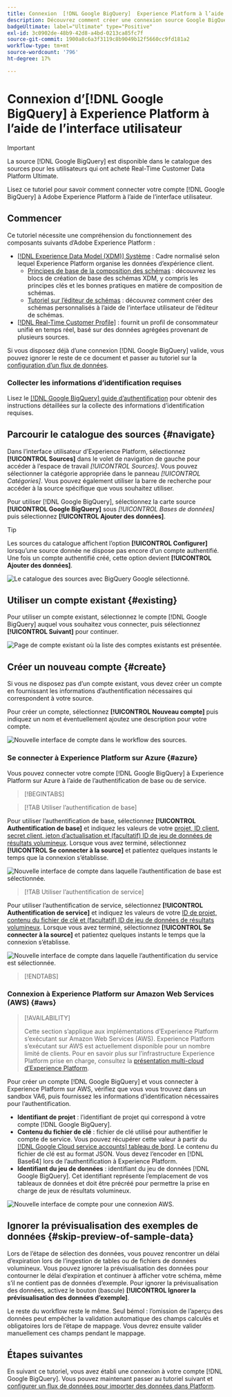```yaml
---
title: Connexion  [!DNL Google BigQuery]  Experience Platform à l’aide de l’interface utilisateur
description: Découvrez comment créer une connexion source Google BigQuery à l’aide de l’interface utilisateur de Adobe Experience Platform.
badgeUltimate: label="Ultimate" type="Positive"
exl-id: 3c0902de-48b9-42d8-a4bd-0213ca85fc7f
source-git-commit: 1900a8c6a3f3119c8b9049b12f5660cc9fd181a2
workflow-type: tm+mt
source-wordcount: '796'
ht-degree: 17%

---
```


# Connexion d’[!DNL Google BigQuery] à Experience Platform à l’aide de l’interface utilisateur

>[!IMPORTANT]
>
>La source [!DNL Google BigQuery] est disponible dans le catalogue des sources pour les utilisateurs qui ont acheté Real-Time Customer Data Platform Ultimate.

Lisez ce tutoriel pour savoir comment connecter votre compte [!DNL Google BigQuery] à Adobe Experience Platform à l’aide de l’interface utilisateur.

## Commencer

Ce tutoriel nécessite une compréhension du fonctionnement des composants suivants d’Adobe Experience Platform : 

* [[!DNL Experience Data Model (XDM)] Système](../../../../../xdm/home.md) : Cadre normalisé selon lequel Experience Platform organise les données d’expérience client. 
   * [Principes de base de la composition des schémas](../../../../../xdm/schema/composition.md) : découvrez les blocs de création de base des schémas XDM, y compris les principes clés et les bonnes pratiques en matière de composition de schémas.
   * [Tutoriel sur l’éditeur de schémas](../../../../../xdm/tutorials/create-schema-ui.md) : découvrez comment créer des schémas personnalisés à l’aide de l’interface utilisateur de l’éditeur de schémas.
* [[!DNL Real-Time Customer Profile]](../../../../../profile/home.md) : fournit un profil de consommateur unifié en temps réel, basé sur des données agrégées provenant de plusieurs sources.

Si vous disposez déjà d’une connexion [!DNL Google BigQuery] valide, vous pouvez ignorer le reste de ce document et passer au tutoriel sur la [configuration d’un flux de données](../../dataflow/databases.md).

### Collecter les informations d’identification requises

Lisez le [[!DNL Google BigQuery] guide d’authentification](../../../../connectors/databases/bigquery.md#prerequisites) pour obtenir des instructions détaillées sur la collecte des informations d’identification requises.

## Parcourir le catalogue des sources {#navigate}

Dans l’interface utilisateur d’Experience Platform, sélectionnez **[!UICONTROL Sources]** dans le volet de navigation de gauche pour accéder à l’espace de travail *[!UICONTROL Sources]*. Vous pouvez sélectionner la catégorie appropriée dans le panneau *[!UICONTROL Catégories]*. Vous pouvez également utiliser la barre de recherche pour accéder à la source spécifique que vous souhaitez utiliser.

Pour utiliser [!DNL Google BigQuery], sélectionnez la carte source **[!UICONTROL Google BigQuery]** sous *[!UICONTROL Bases de données]* puis sélectionnez **[!UICONTROL Ajouter des données]**.

>[!TIP]
>
>Les sources du catalogue affichent l’option **[!UICONTROL Configurer]** lorsqu’une source donnée ne dispose pas encore d’un compte authentifié. Une fois un compte authentifié créé, cette option devient **[!UICONTROL Ajouter des données]**.

![Le catalogue des sources avec BigQuery Google sélectionné.](../../../../images/tutorials/create/google-big-query/catalog.png)

## Utiliser un compte existant {#existing}

Pour utiliser un compte existant, sélectionnez le compte [!DNL Google BigQuery] auquel vous souhaitez vous connecter, puis sélectionnez **[!UICONTROL Suivant]** pour continuer.

![Page de compte existant où la liste des comptes existants est présentée.](../../../../images/tutorials/create/google-big-query/existing.png)

## Créer un nouveau compte {#create}

Si vous ne disposez pas d’un compte existant, vous devez créer un compte en fournissant les informations d’authentification nécessaires qui correspondent à votre source.

Pour créer un compte, sélectionnez **[!UICONTROL Nouveau compte]** puis indiquez un nom et éventuellement ajoutez une description pour votre compte.

![Nouvelle interface de compte dans le workflow des sources.](../../../../images/tutorials/create/google-big-query/new.png)

### Se connecter à Experience Platform sur Azure {#azure}

Vous pouvez connecter votre compte [!DNL Google BigQuery] à Experience Platform sur Azure à l’aide de l’authentification de base ou de service.

>[!BEGINTABS]

>[!TAB Utiliser l’authentification de base]

Pour utiliser l’authentification de base, sélectionnez **[!UICONTROL Authentification de base]** et indiquez les valeurs de votre [projet, ID client, secret client, jeton d’actualisation et (facultatif) ID de jeu de données de résultats volumineux](../../../../connectors/databases/bigquery.md#generate-your-google-bigquery-credentials). Lorsque vous avez terminé, sélectionnez **[!UICONTROL Se connecter à la source]** et patientez quelques instants le temps que la connexion s’établisse.

![Nouvelle interface de compte dans laquelle l’authentification de base est sélectionnée.](../../../../images/tutorials/create/google-big-query/basic-auth.png)

>[!TAB Utiliser l’authentification de service]

Pour utiliser l’authentification de service, sélectionnez **[!UICONTROL Authentification de service]** et indiquez les valeurs de votre [ID de projet, contenu du fichier de clé et (facultatif) ID de jeu de données de résultats volumineux](../../../../connectors/databases/bigquery.md#generate-your-google-bigquery-credentials). Lorsque vous avez terminé, sélectionnez **[!UICONTROL Se connecter à la source]** et patientez quelques instants le temps que la connexion s’établisse.

![Nouvelle interface de compte dans laquelle l’authentification du service est sélectionnée.](../../../../images/tutorials/create/google-big-query/service-auth.png)

>[!ENDTABS]

### Connexion à Experience Platform sur Amazon Web Services (AWS) {#aws}

>[!AVAILABILITY]
>
>Cette section s’applique aux implémentations d’Experience Platform s’exécutant sur Amazon Web Services (AWS). Experience Platform s’exécutant sur AWS est actuellement disponible pour un nombre limité de clients. Pour en savoir plus sur l’infrastructure Experience Platform prise en charge, consultez la [présentation multi-cloud d’Experience Platform](../../../../../landing/multi-cloud.md).

Pour créer un compte [!DNL Google BigQuery] et vous connecter à Experience Platform sur AWS, vérifiez que vous vous trouvez dans un sandbox VA6, puis fournissez les informations d’identification nécessaires pour l’authentification.

* **Identifiant de projet** : l’identifiant de projet qui correspond à votre compte [!DNL Google BigQuery].
* **Contenu du fichier de clé** : fichier de clé utilisé pour authentifier le compte de service. Vous pouvez récupérer cette valeur à partir du [[!DNL Google Cloud service accounts] tableau de bord](https://console.cloud.google.com). Le contenu du fichier de clé est au format JSON. Vous devez l’encoder en [!DNL Base64] lors de l’authentification à Experience Platform.
* **Identifiant du jeu de données** : identifiant du jeu de données [!DNL Google BigQuery]. Cet identifiant représente l’emplacement de vos tableaux de données et doit être précréé pour permettre la prise en charge de jeux de résultats volumineux.

![Nouvelle interface de compte pour une connexion AWS.](../../../../images/tutorials/create/google-big-query/aws.png)

## Ignorer la prévisualisation des exemples de données {#skip-preview-of-sample-data}

Lors de l’étape de sélection des données, vous pouvez rencontrer un délai d’expiration lors de l’ingestion de tables ou de fichiers de données volumineux. Vous pouvez ignorer la prévisualisation des données pour contourner le délai d’expiration et continuer à afficher votre schéma, même s’il ne contient pas de données d’exemple. Pour ignorer la prévisualisation des données, activez le bouton (bascule) **[!UICONTROL Ignorer la prévisualisation des données d’exemple]**.

Le reste du workflow reste le même. Seul bémol : l’omission de l’aperçu des données peut empêcher la validation automatique des champs calculés et obligatoires lors de l’étape de mappage. Vous devrez ensuite valider manuellement ces champs pendant le mappage.

## Étapes suivantes

En suivant ce tutoriel, vous avez établi une connexion à votre compte [!DNL Google BigQuery]. Vous pouvez maintenant passer au tutoriel suivant et [configurer un flux de données pour importer des données dans Platform](../../dataflow/databases.md).

